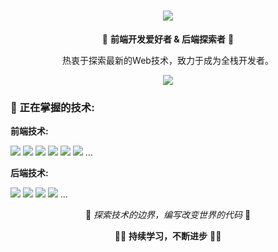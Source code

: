 <h1 align="center">
    <img src="https://readme-typing-svg.herokuapp.com?size=24&color=0EA5E9&center=true&lines=%E5%96%9C%E4%B8%9C%E4%B8%9C%E8%A6%81%E5%8A%AA%E5%8A%9B%E5%AD%A6%E4%B9%A0~%F0%9F%92%A6">
</h1>

<p align="center">🌟 <strong>前端开发爱好者 & 后端探索者</strong> 🌟</p>
<p align="center">热衷于探索最新的Web技术，致力于成为全栈开发者。</p>

<div align="center">
  <img src="https://github-readme-stats.vercel.app/api?username=xidongdong-153&show_icons=true&theme=radical" />
</div>

<h3>🚀 正在掌握的技术:</h3>
<div align="left">
  <p><strong>前端技术:</strong></p>
  <img src="https://img.shields.io/badge/-Vue-42b883?style=flat-square&logo=Vue.js&logoColor=white"></img>
  <img src="https://img.shields.io/badge/-Vite-5468ff?style=flat-square&logo=Vite&logoColor=white"></img>
  <img src="https://img.shields.io/badge/-React-61DAFB?style=flat-square&logo=React&logoColor=white"></img>
  <img src="https://img.shields.io/badge/-Next.js-black?style=flat-square&logo=Next.js&logoColor=white"></img>
  <img src="https://img.shields.io/badge/-TypeScript-235a97?style=flat-square&logo=TypeScript&logoColor=white"></img>
  <img src="https://img.shields.io/badge/-TailwindCSS-0EA5E9?style=flat-square&logo=Tailwind%20CSS&logoColor=white"></img>
  ...
</div>

<div align="left">
  <p><strong>后端技术:</strong></p>
  <img src="https://img.shields.io/badge/-NestJS-ea2845?style=flat-square&logo=nestjs&logoColor=white"></img>
  <img src="https://img.shields.io/badge/-MySQL-4479A1?style=flat-square&logo=mysql&logoColor=white"></img>
  <img src="https://img.shields.io/badge/-SQLite-003B57?style=flat-square&logo=sqlite&logoColor=white"></img>
  <img src="https://img.shields.io/badge/-MongoDB-00ED64?style=flat-square&logo=MongoDB&logoColor=white"></img>
  ...
</div>

<p align="center">🚀 <em>探索技术的边界，编写改变世界的代码</em> 🚀</p>
<p align="center">🙇‍♀️ <strong>持续学习，不断进步</strong> 🙇‍♀️</p>
